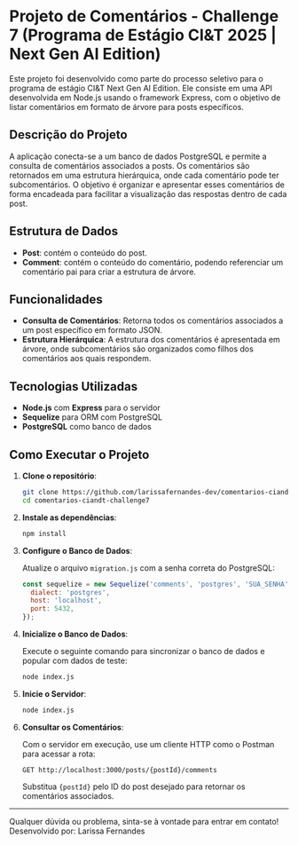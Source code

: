 # Projeto de Comentários - Challenge 7 (Programa de Estágio CI&T 2025 | Next Gen AI Edition)

Este projeto foi desenvolvido como parte do processo seletivo para o programa de estágio CI&T Next Gen AI Edition. Ele consiste em uma API desenvolvida em Node.js usando o framework Express, com o objetivo de listar comentários em formato de árvore para posts específicos.

## Descrição do Projeto

A aplicação conecta-se a um banco de dados PostgreSQL e permite a consulta de comentários associados a posts. Os comentários são retornados em uma estrutura hierárquica, onde cada comentário pode ter subcomentários. O objetivo é organizar e apresentar esses comentários de forma encadeada para facilitar a visualização das respostas dentro de cada post.

## Estrutura de Dados

- **Post**: contém o conteúdo do post.
- **Comment**: contém o conteúdo do comentário, podendo referenciar um comentário pai para criar a estrutura de árvore.

## Funcionalidades

- **Consulta de Comentários**: Retorna todos os comentários associados a um post específico em formato JSON.
- **Estrutura Hierárquica**: A estrutura dos comentários é apresentada em árvore, onde subcomentários são organizados como filhos dos comentários aos quais respondem.

## Tecnologias Utilizadas

- **Node.js** com **Express** para o servidor
- **Sequelize** para ORM com PostgreSQL
- **PostgreSQL** como banco de dados

## Como Executar o Projeto

1. **Clone o repositório**:

   ```bash
   git clone https://github.com/larissafernandes-dev/comentarios-ciandt-challenge7.git
   cd comentarios-ciandt-challenge7
   ```

2. **Instale as dependências**:

   ```bash
   npm install
   ```

3. **Configure o Banco de Dados**:

   Atualize o arquivo `migration.js` com a senha correta do PostgreSQL:

   ```javascript
   const sequelize = new Sequelize('comments', 'postgres', 'SUA_SENHA', {
     dialect: 'postgres',
     host: 'localhost',
     port: 5432,
   });
   ```

4. **Inicialize o Banco de Dados**:

   Execute o seguinte comando para sincronizar o banco de dados e popular com dados de teste:

   ```bash
   node index.js
   ```

5. **Inicie o Servidor**:

   ```bash
   node index.js
   ```

6. **Consultar os Comentários**:

   Com o servidor em execução, use um cliente HTTP como o Postman para acessar a rota:

   ```http
   GET http://localhost:3000/posts/{postId}/comments
   ```

   Substitua `{postId}` pelo ID do post desejado para retornar os comentários associados.

---

Qualquer dúvida ou problema, sinta-se à vontade para entrar em contato! 
Desenvolvido por:
Larissa Fernandes

